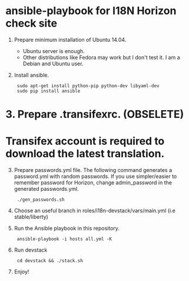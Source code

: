 ansible-playbook for I18N Horizon check site
============================================

1. Prepare minimum installation of Ubuntu 14.04.

   * Ubuntu server is enough.
   * Other distributions like Fedora may work but I don't test it.
     I am a Debian and Ubuntu user.

2. Install ansible.

        sudo apt-get install python-pip python-dev libyaml-dev
        sudo pip install ansible

# 3. Prepare .transifexrc. (OBSELETE)
#    Transifex account is required to download the latest translation.

3. Prepare passwords.yml file.
   The following command generates a password.yml with random passwords.
   If you use simpler/easier to remember password for Horizon,
   change admin\_password in the generated passwords.yml.

        ./gen_passwords.sh

4. Choose an useful branch in roles/i18n-devstack/vars/main.yml (i.e stable/liberty)

5. Run the Ansible playbook in this repository.

        ansible-playbook -i hosts all.yml -K

6. Run devstack

        cd devstack && ./stack.sh

7. Enjoy!
